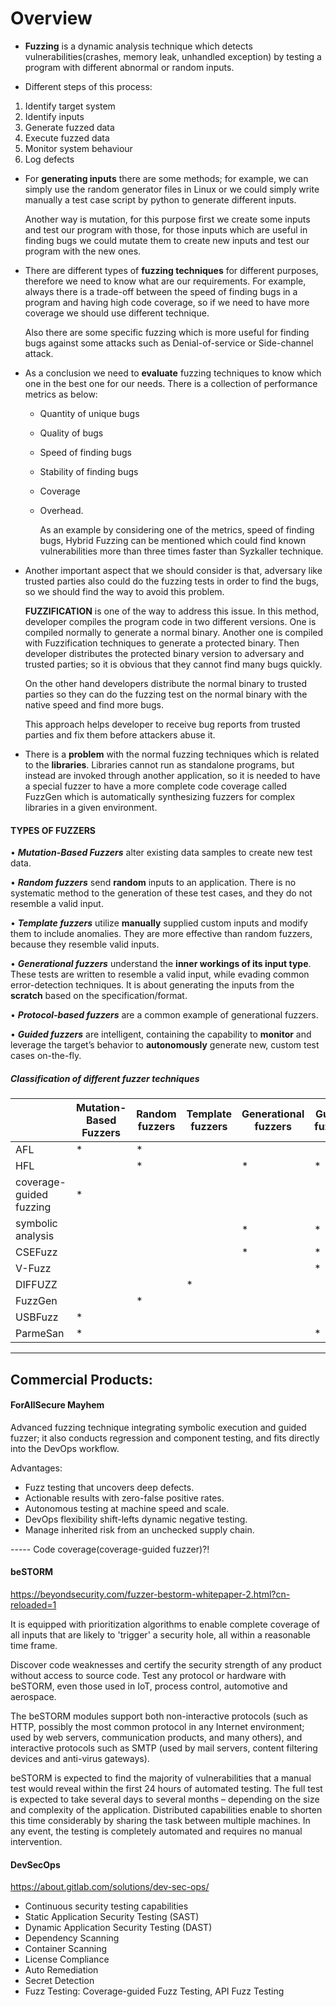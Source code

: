 
# Overview

- **Fuzzing** is a dynamic analysis technique which detects vulnerabilities(crashes, memory leak, unhandled exception) by testing a program with different abnormal or random inputs.

- Different steps of this process:
1) Identify target system
2) Identify inputs
3) Generate fuzzed data
4) Execute fuzzed data
5) Monitor system behaviour
6) Log defects

- For **generating inputs** there are some methods; for example, we can simply use the random generator files in Linux or we could simply write manually a test case script by python to generate different inputs.

	Another way is mutation, for this purpose first we create some inputs and test our program with those, for those inputs which are useful in finding bugs we could mutate them to create new inputs and test our program with the new ones.

- There are different types of **fuzzing techniques** for different purposes, therefore we need to know what are our requirements. For example, always there is a trade-off between the speed of finding bugs in a program and having high code coverage, so if we need to have more coverage we should use different technique.

	Also there are some specific fuzzing which is more useful for finding bugs against some attacks such as Denial-of-service or Side-channel attack.

- As a conclusion we need to **evaluate** fuzzing techniques to know which one in the best one for our needs. There is a collection of performance metrics as below:

  - Quantity of unique bugs
  - Quality of bugs
  - Speed of finding bugs
  - Stability of finding bugs
  - Coverage
  - Overhead.

    As an example by considering one of the metrics, speed of finding bugs, Hybrid Fuzzing can be mentioned which could find known vulnerabilities more than three times faster than Syzkaller technique.

- Another important aspect that we should consider is that, adversary like trusted parties also could do the fuzzing tests in order to find the bugs, so we should find the way to avoid this problem.

	**FUZZIFICATION** is one of the way to address this issue. In this method, developer compiles the program code in two different versions. One is compiled normally to generate a normal binary. Another one is compiled with Fuzzification techniques to generate a protected binary. Then developer distributes the protected binary version to adversary and trusted parties; so it is obvious that they cannot find many bugs quickly.
    
	On the other hand developers distribute the normal binary to trusted parties so they can do the fuzzing test on the normal binary with the native speed and find more bugs.
    
	This approach helps developer to receive bug reports from trusted parties and fix them before attackers abuse it.
    
- There is a **problem** with the normal fuzzing techniques which is related to the **libraries**.  Libraries cannot run as standalone programs, but instead are invoked through another application, so it is needed to have a special fuzzer to have a more complete code coverage called FuzzGen which is automatically synthesizing fuzzers for complex libraries in a given environment.

#### TYPES OF FUZZERS

• **_Mutation-Based Fuzzers_** alter existing data samples to create new test data.

• **_Random fuzzers_** send **random** inputs to an application. There is no systematic method to the generation of these test cases, and they do not resemble a valid input.

• **_Template fuzzers_** utilize **manually** supplied custom inputs and modify them to include anomalies. They are more effective than random fuzzers, because they resemble valid inputs.

• **_Generational fuzzers_** understand the **inner workings of its input type**. These tests are written to resemble a valid input, while evading common error-detection techniques. It is about generating the inputs from the **scratch** based on the specification/format.

• **_Protocol-based fuzzers_** are a common example of generational fuzzers.

• **_Guided fuzzers_** are intelligent, containing the capability to **monitor** and leverage the target’s behavior to **autonomously** generate new, custom test cases on-the-fly. 


##### **Classification of different fuzzer techniques**

||Mutation-Based Fuzzers|Random fuzzers|Template fuzzers|Generational fuzzers|Guided fuzzers| 
|----------------------|----------------------|----------------------|----------------------|----------------------|----------------------|
|AFL|       *     |     *       |            |||
|HFL|            |      *      |            | * | * |
|coverage-guided fuzzing|		*	  |			   |            |||
|symbolic analysis|			  |			   |            | * | * |
|CSEFuzz|			  |			   |            |  * | * |
|V-Fuzz|			  |			   |            || * |
|DIFFUZZ|			  |			   |    *        |||
|FuzzGen|			  |		*	   |            |||
|USBFuzz|		*	  |			   |            |||
|ParmeSan|		*	  |			   |            || * |



-----------------------------------------

## Commercial Products:

#### **ForAllSecure Mayhem**
Advanced fuzzing technique integrating symbolic execution and guided fuzzer; it also conducts regression and component testing, and fits directly into the DevOps workflow. 

Advantages:

- Fuzz testing that uncovers deep defects.
- Actionable results with zero-false positive rates.
- Autonomous testing at machine speed and scale.
- DevOps flexibility shift-lefts dynamic negative testing.
- Manage inherited risk from an unchecked supply chain.

----- Code coverage(coverage-guided fuzzer)?!

#### **beSTORM**
<https://beyondsecurity.com/fuzzer-bestorm-whitepaper-2.html?cn-reloaded=1>

It is equipped with prioritization algorithms to enable complete coverage of all inputs that are likely to 'trigger' a security hole, all within a reasonable time frame.

Discover code weaknesses and certify the security strength of any product without access to source code. Test any protocol or hardware with beSTORM, even those used in IoT, process control, automotive and aerospace.

The beSTORM modules support both non-interactive protocols (such as HTTP, possibly the most common protocol in any Internet environment; used by web servers, communication products, and many others), and interactive protocols such as SMTP (used by mail servers, content filtering devices and anti-virus gateways).

beSTORM is expected to find the majority of vulnerabilities that a manual test would reveal within the first 24 hours of automated testing. The full test is expected to take several days to several months – depending on the size and complexity of the application. Distributed capabilities enable to shorten this time considerably by sharing the task between multiple machines. In any event, the testing is completely automated and requires no manual intervention.

#### **DevSecOps**
<https://about.gitlab.com/solutions/dev-sec-ops/>

- Continuous security testing capabilities
- Static Application Security Testing (SAST)
- Dynamic Application Security Testing (DAST)
- Dependency Scanning
- Container Scanning
- License Compliance
- Auto Remediation
- Secret Detection
- Fuzz Testing: Coverage-guided Fuzz Testing, API Fuzz Testing

	